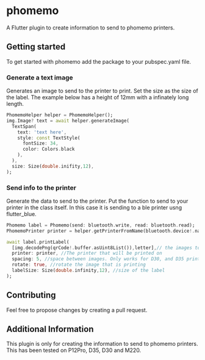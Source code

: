 # phomemo

A Flutter plugin to create information to send to phomemo printers.

## Getting started

To get started with phomemo add the package to your pubspec.yaml file.

### Generate a text image
Generates an image to send to the printer to print. Set the size as the size of the label. The example below has a height of 12mm with a infinately long length.
```dart
PhomemoHelper helper = PhomemoHelper();
img.Image? text = await helper.generateImage(
  TextSpan(
    text: 'text here',
    style: const TextStyle(
      fontSize: 34,
      color: Colors.black
    ),
  ),
  size: Size(double.inifity,12),
);
```

### Send info to the printer
Generate the data to send to the printer. Put the function to send to your printer in the class itself. In this case it is sending to a ble printer usng flutter_blue.

```dart
Phomemo label = Phomemo(send: bluetooth.write, read: bluetooth.read);
PhomemoPrinter printer = helper.getPrinterFromName(bluetooth.device!.name);

await label.printLabel(
  [img.decodePng(qrCode!.buffer.asUint8List()),letter],// the images to send to the printer
  printer: printer, //The printer that will be printed on
  spacing: 5, //space between images. Only works for D30, and D35 printers
  rotate: true, //rotate the image that is printing
  labelSize: Size(double.infinity,12), //size of the label
);
```

## Contributing

Feel free to propose changes by creating a pull request.

## Additional Information

This plugin is only for creating the information to send to phomemo printers. This has been tested on P12Pro, D35, D30 and M220.
